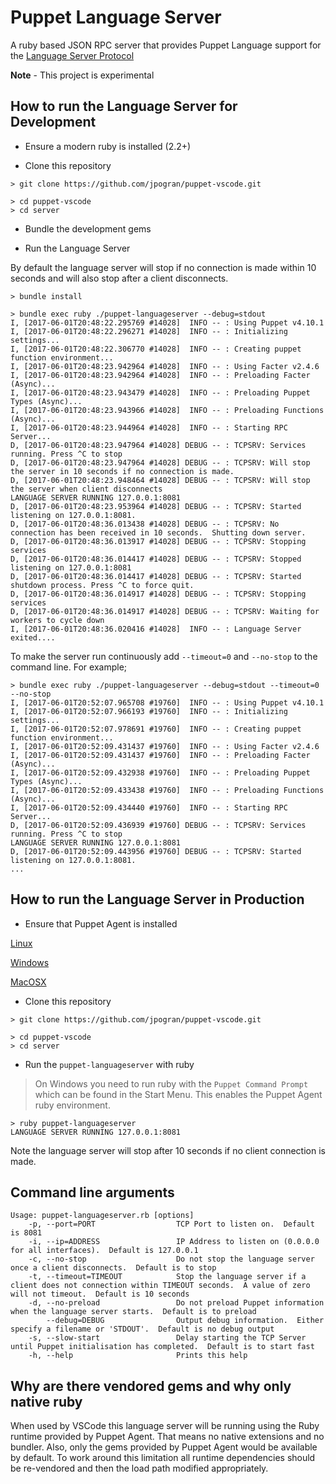 # Puppet Language Server

A ruby based JSON RPC server that provides Puppet Language support for the [Language Server Protocol](https://github.com/Microsoft/language-server-protocol)

**Note** - This project is experimental

## How to run the Language Server for Development

* Ensure a modern ruby is installed (2.2+)

* Clone this repository

```
> git clone https://github.com/jpogran/puppet-vscode.git

> cd puppet-vscode
> cd server
```

* Bundle the development gems

* Run the Language Server

By default the language server will stop if no connection is made within 10 seconds and will also stop after a client disconnects.

```
> bundle install

> bundle exec ruby ./puppet-languageserver --debug=stdout
I, [2017-06-01T20:48:22.295769 #14028]  INFO -- : Using Puppet v4.10.1
I, [2017-06-01T20:48:22.296271 #14028]  INFO -- : Initializing settings...
I, [2017-06-01T20:48:22.306770 #14028]  INFO -- : Creating puppet function environment...
I, [2017-06-01T20:48:23.942964 #14028]  INFO -- : Using Facter v2.4.6
I, [2017-06-01T20:48:23.942964 #14028]  INFO -- : Preloading Facter (Async)...
I, [2017-06-01T20:48:23.943479 #14028]  INFO -- : Preloading Puppet Types (Async)...
I, [2017-06-01T20:48:23.943966 #14028]  INFO -- : Preloading Functions (Async)...
I, [2017-06-01T20:48:23.944964 #14028]  INFO -- : Starting RPC Server...
D, [2017-06-01T20:48:23.947964 #14028] DEBUG -- : TCPSRV: Services running. Press ^C to stop
D, [2017-06-01T20:48:23.947964 #14028] DEBUG -- : TCPSRV: Will stop the server in 10 seconds if no connection is made.
D, [2017-06-01T20:48:23.948464 #14028] DEBUG -- : TCPSRV: Will stop the server when client disconnects
LANGUAGE SERVER RUNNING 127.0.0.1:8081
D, [2017-06-01T20:48:23.953964 #14028] DEBUG -- : TCPSRV: Started listening on 127.0.0.1:8081.
D, [2017-06-01T20:48:36.013438 #14028] DEBUG -- : TCPSRV: No connection has been received in 10 seconds.  Shutting down server.
D, [2017-06-01T20:48:36.013917 #14028] DEBUG -- : TCPSRV: Stopping services
D, [2017-06-01T20:48:36.014417 #14028] DEBUG -- : TCPSRV: Stopped listening on 127.0.0.1:8081
D, [2017-06-01T20:48:36.014417 #14028] DEBUG -- : TCPSRV: Started shutdown process. Press ^C to force quit.
D, [2017-06-01T20:48:36.014917 #14028] DEBUG -- : TCPSRV: Stopping services
D, [2017-06-01T20:48:36.014917 #14028] DEBUG -- : TCPSRV: Waiting for workers to cycle down
I, [2017-06-01T20:48:36.020416 #14028]  INFO -- : Language Server exited....
```

To make the server run continuously add `--timeout=0` and `--no-stop` to the command line. For example;

```
> bundle exec ruby ./puppet-languageserver --debug=stdout --timeout=0 --no-stop
I, [2017-06-01T20:52:07.965708 #19760]  INFO -- : Using Puppet v4.10.1
I, [2017-06-01T20:52:07.966193 #19760]  INFO -- : Initializing settings...
I, [2017-06-01T20:52:07.978691 #19760]  INFO -- : Creating puppet function environment...
I, [2017-06-01T20:52:09.431437 #19760]  INFO -- : Using Facter v2.4.6
I, [2017-06-01T20:52:09.431437 #19760]  INFO -- : Preloading Facter (Async)...
I, [2017-06-01T20:52:09.432938 #19760]  INFO -- : Preloading Puppet Types (Async)...
I, [2017-06-01T20:52:09.433438 #19760]  INFO -- : Preloading Functions (Async)...
I, [2017-06-01T20:52:09.434440 #19760]  INFO -- : Starting RPC Server...
D, [2017-06-01T20:52:09.436939 #19760] DEBUG -- : TCPSRV: Services running. Press ^C to stop
LANGUAGE SERVER RUNNING 127.0.0.1:8081
D, [2017-06-01T20:52:09.443956 #19760] DEBUG -- : TCPSRV: Started listening on 127.0.0.1:8081.
...
```

## How to run the Language Server in Production

* Ensure that Puppet Agent is installed

[Linux](https://docs.puppet.com/puppet/4.10/install_linux.html)

[Windows](https://docs.puppet.com/puppet/4.10/install_windows.html)

[MacOSX](https://docs.puppet.com/puppet/4.10/install_osx.html)


* Clone this repository

```
> git clone https://github.com/jpogran/puppet-vscode.git

> cd puppet-vscode
> cd server
```

* Run the `puppet-languageserver` with ruby

> On Windows you need to run ruby with the `Puppet Command Prompt` which can be found in the Start Menu.  This enables the Puppet Agent ruby environment.

```
> ruby puppet-languageserver
LANGUAGE SERVER RUNNING 127.0.0.1:8081
```

Note the language server will stop after 10 seconds if no client connection is made.

## Command line arguments

```
Usage: puppet-languageserver.rb [options]
    -p, --port=PORT                  TCP Port to listen on.  Default is 8081
    -i, --ip=ADDRESS                 IP Address to listen on (0.0.0.0 for all interfaces).  Default is 127.0.0.1
    -c, --no-stop                    Do not stop the language server once a client disconnects.  Default is to stop
    -t, --timeout=TIMEOUT            Stop the language server if a client does not connection within TIMEOUT seconds.  A value of zero will not timeout.  Default is 10 seconds
    -d, --no-preload                 Do not preload Puppet information when the language server starts.  Default is to preload
        --debug=DEBUG                Output debug information.  Either specify a filename or 'STDOUT'.  Default is no debug output
    -s, --slow-start                 Delay starting the TCP Server until Puppet initialisation has completed.  Default is to start fast
    -h, --help                       Prints this help
```

## Why are there vendored gems and why only native ruby

When used by VSCode this language server will be running using the Ruby runtime provided by Puppet Agent.  That means no native extensions and no bundler.  Also, only the gems provided by Puppet Agent would be available by default.  To work around this limitation all runtime dependencies should be re-vendored and then the load path modified appropriately.
